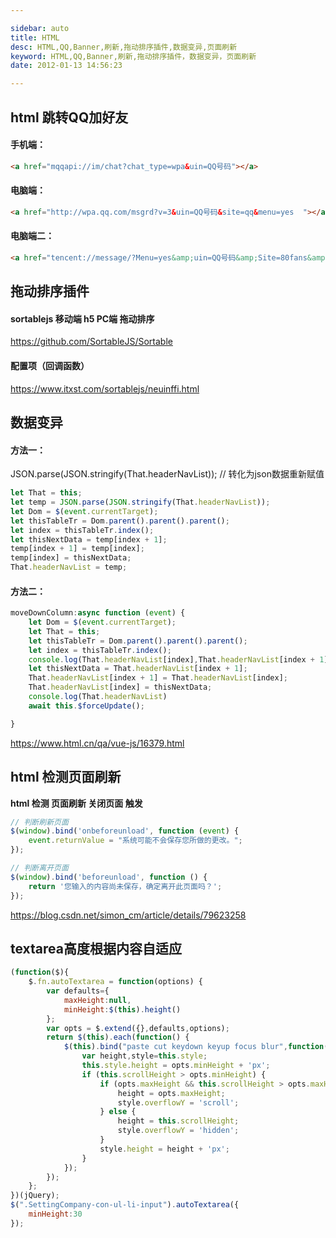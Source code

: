 ```yaml
---

sidebar: auto
title: HTML
desc: HTML,QQ,Banner,刷新,拖动排序插件,数据变异,页面刷新
keyword: HTML,QQ,Banner,刷新,拖动排序插件，数据变异，页面刷新
date: 2012-01-13 14:56:23

---
```


## html 跳转QQ加好友

#### 手机端：

```html
<a href="mqqapi://im/chat?chat_type=wpa&uin=QQ号码"></a>
```


#### 电脑端：

```html
<a href="http://wpa.qq.com/msgrd?v=3&uin=QQ号码&site=qq&menu=yes  "></a>
```


#### 电脑端二：

```html
<a href="tencent://message/?Menu=yes&amp;uin=QQ号码&amp;Site=80fans&amp;Service=300&amp;sigT=45a1e5847943b64c6ff3990f8a9e644d2b31356cb0b4ac6b24663a3c8dd0f8aa12a545b1714f9d45"></a>
```




## 拖动排序插件


#### sortablejs 移动端 h5 PC端 拖动排序

<https://github.com/SortableJS/Sortable>

#### 配置项（回调函数）

<https://www.itxst.com/sortablejs/neuinffi.html>



## 数据变异

#### 方法一：

JSON.parse(JSON.stringify(That.headerNavList)); // 转化为json数据重新赋值

```javascript
let That = this;
let temp = JSON.parse(JSON.stringify(That.headerNavList));
let Dom = $(event.currentTarget);
let thisTableTr = Dom.parent().parent().parent();
let index = thisTableTr.index();
let thisNextData = temp[index + 1];
temp[index + 1] = temp[index];
temp[index] = thisNextData;
That.headerNavList = temp;
```


#### 方法二：

```javascript
moveDownColumn:async function (event) {
    let Dom = $(event.currentTarget);
    let That = this;
    let thisTableTr = Dom.parent().parent().parent();
    let index = thisTableTr.index();
    console.log(That.headerNavList[index],That.headerNavList[index + 1])
    let thisNextData = That.headerNavList[index + 1];
    That.headerNavList[index + 1] = That.headerNavList[index];
    That.headerNavList[index] = thisNextData;
    console.log(That.headerNavList)
    await this.$forceUpdate();

}
```

<https://www.html.cn/qa/vue-js/16379.html>




## html 检测页面刷新


**html 检测 页面刷新 关闭页面  触发**

````javascript
// 判断刷新页面
$(window).bind('onbeforeunload', function (event) {
    event.returnValue = "系统可能不会保存您所做的更改。";
});

// 判断离开页面
$(window).bind('beforeunload', function () {
    return '您输入的内容尚未保存，确定离开此页面吗？';
});
````

<https://blog.csdn.net/simon_cm/article/details/79623258>

## textarea高度根据内容自适应

```javascript
(function($){
    $.fn.autoTextarea = function(options) {
        var defaults={
            maxHeight:null,
            minHeight:$(this).height()
        };
        var opts = $.extend({},defaults,options);
        return $(this).each(function() {
            $(this).bind("paste cut keydown keyup focus blur",function(){
                var height,style=this.style;
                this.style.height = opts.minHeight + 'px';
                if (this.scrollHeight > opts.minHeight) {
                    if (opts.maxHeight && this.scrollHeight > opts.maxHeight) {
                        height = opts.maxHeight;
                        style.overflowY = 'scroll';
                    } else {
                        height = this.scrollHeight;
                        style.overflowY = 'hidden';
                    }
                    style.height = height + 'px';
                }
            });
        });
    };
})(jQuery);
$(".SettingCompany-con-ul-li-input").autoTextarea({
    minHeight:30
});
```